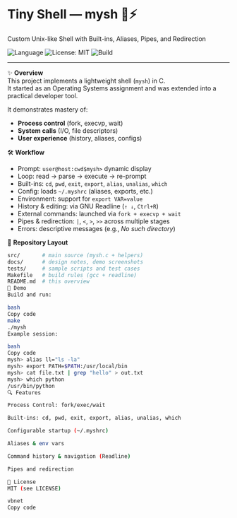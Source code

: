 # Tiny Shell — mysh 🐚⚡  
Custom Unix-like Shell with Built-ins, Aliases, Pipes, and Redirection  

![Language](https://img.shields.io/badge/language-C-blue.svg) ![License: MIT](https://img.shields.io/badge/License-MIT-green.svg) ![Build](https://img.shields.io/badge/build-Makefile-orange.svg)  

---

✨ **Overview**  
This project implements a lightweight shell (`mysh`) in C.  
It started as an Operating Systems assignment and was extended into a practical developer tool.  

It demonstrates mastery of:  
- **Process control** (fork, execvp, wait)  
- **System calls** (I/O, file descriptors)  
- **User experience** (history, aliases, configs)  

🛠️ **Workflow**  
- Prompt: `user@host:cwd$mysh>` dynamic display  
- Loop: read → parse → execute → re-prompt  
- Built-ins: `cd`, `pwd`, `exit`, `export`, `alias`, `unalias`, `which`  
- Config: loads `~/.myshrc` (aliases, exports, etc.)  
- Environment: support for `export VAR=value`  
- History & editing: via GNU Readline (`↑ ↓`, `Ctrl+R`)  
- External commands: launched via `fork + execvp + wait`  
- Pipes & redirection: `|`, `<`, `>`, `>>` across multiple stages  
- Errors: descriptive messages (e.g., *No such directory*)  

📁 **Repository Layout**  
```bash
src/       # main source (mysh.c + helpers)
docs/      # design notes, demo screenshots
tests/     # sample scripts and test cases
Makefile   # build rules (gcc + readline)
README.md  # this overview
🚦 Demo
Build and run:

bash
Copy code
make
./mysh
Example session:

bash
Copy code
mysh> alias ll="ls -la"
mysh> export PATH=$PATH:/usr/local/bin
mysh> cat file.txt | grep "hello" > out.txt
mysh> which python
/usr/bin/python
🔍 Features

Process Control: fork/exec/wait

Built-ins: cd, pwd, exit, export, alias, unalias, which

Configurable startup (~/.myshrc)

Aliases & env vars

Command history & navigation (Readline)

Pipes and redirection

📜 License
MIT (see LICENSE)

vbnet
Copy code
